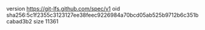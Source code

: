 version https://git-lfs.github.com/spec/v1
oid sha256:5c1f2355c3123127ee38feec9226984a70bcd05ab525b9712b6c351bcabad3b2
size 11361
